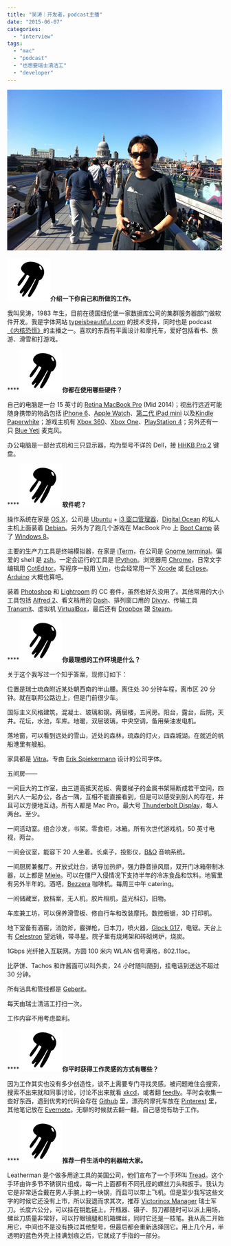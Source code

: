 ```yaml
---
title: "吴涛｜开发者，podcast主播"
date: "2015-06-07"
categories: 
  - "interview"
tags: 
  - "mac"
  - "podcast"
  - "也想要瑞士清洁工"
  - "developer"
---
```


![](/images/wutao1.jpg)

**![logo-jellyfish-100-100](/images/logo-jellyfish-100-1001.png)介绍一下你自己和所做的工作。**

我叫吴涛，1983 年生，目前在德国纽伦堡一家数据库公司的集群服务器部门做软件开发。我是字体网站 [typeisbeautiful.com](https://typeisbeautiful.com/) 的技术支持，同时也是 podcast[《内核恐慌》](https://ipn.li/kernelpanic/)的主播之一。喜欢的东西有平面设计和摩托车，爱好包括看书、旅游、滑雪和打游戏。

****![logo-jellyfish-100-100](/images/logo-jellyfish-100-1001.png)**你都在使用哪些硬件？**

自己的电脑是一台 15 英寸的 [Retina MacBook Pro](https://www.apple.com/cn/macbook-pro/) (Mid 2014)；视出行远近可能随身携带的物品包括 [iPhone 6](https://www.apple.com/cn/iphone-6/)、[Apple Watch](https://www.apple.com/cn/watch/)、[第二代 iPad mini](https://www.apple.com/cn/ipad-mini-2/specs/) 以及[Kindle Paperwhite](https://www.amazon.cn/dp/B00JG8FMO6)；游戏主机有 [Xbox 360](https://www.xbox.com/en-US/xbox-360)、[Xbox One](https://www.xbox.com/zh-CN/xbox-one/meet-xbox-one?xr=shellnav)、[PlayStation 4](https://www.playstation.com/en-us/explore/ps4/)；另外还有一只 [Blue Yeti](https://www.bluemic.com/yeti/) 麦克风。

办公电脑是一部台式机和三只显示器，均为型号不详的 Dell，接 [HHKB Pro 2](https://zh.wikipedia.org/wiki/Happy_Hacking_Keyboard) 键盘。

****![logo-jellyfish-100-100](/images/logo-jellyfish-100-1001.png)**软件呢？**

操作系统在家是 [OS X](https://www.apple.com/cn/osx/)，公司是 [Ubuntu](https://www.ubuntu.com/) + [i3 窗口管理器](https://i3wm.org/)，[Digital Ocean](https://www.digitalocean.com/) 的私人主机上面装着 [Debian](https://www.debian.org/)。另外为了跑几个游戏在 MacBook Pro 上 [Boot Camp](https://www.apple.com/cn/support/bootcamp/) 装了 [Windows 8](https://windows.microsoft.com/zh-cn/windows-8/why-windows)。

主要的生产力工具是终端模拟器，在家是 [iTerm](https://iterm.sourceforge.net/)，在公司是 [Gnome terminal](https://en.wikipedia.org/wiki/GNOME_Terminal)。偏爱的 shell 是 [zsh](https://github.com/robbyrussell/oh-my-zsh)。一定会运行的工具是 [IPython](https://ipython.org/)。浏览器用 [Chrome](https://www.google.com/chrome/browser/desktop/index.html)，日常文字编辑用 [CotEditor](https://coteditor.com/)。写程序一般用 [Vim](https://www.vim.org/)，也会经常用一下 [Xcode](https://developer.apple.com/xcode/) 或 [Eclipse](https://www.eclipse.org/)。[Arduino](https://www.arduino.cc/) 大概也算吧。

装着 [Photoshop](https://www.adobe.com/cn/products/photoshopfamily.html) 和 [Lightroom](https://www.adobe.com/cn/products/photoshop-lightroom.html) 的 CC 套件，虽然也好久没用了。其他常用的大小工具包括 [Alfred 2](https://www.alfredapp.com/)、看文档用的 [Dash](https://kapeli.com/dash)、排列窗口用的 [Divvy](https://mizage.com/divvy/)、传输工具 [Transmit](https://www.panic.com/transmit/)、虚拟机 [VirtualBox](https://www.virtualbox.org/)，最后还有 [Dropbox](https://www.dropbox.com) 跟 [Steam](https://store.steampowered.com/)。

****![logo-jellyfish-100-100](/images/logo-jellyfish-100-1001.png)**你最理想的工作环境是什么？**

关于这个我写过一个知乎答案，现修订如下：

位置是瑞士琉森附近某处朝西南的半山腰。离住处 30 分钟车程，离市区 20 分钟。就在联邦公路边上，但是门前很少车。

国际主义风格建筑，混凝土、玻璃和钢。两层楼，五间房。阳台，露台，后院，天井。花坛，水池，车库。地暖，双层玻璃，中央空调，备用柴油发电机。

落地窗，可以看到远处的雪山，近处的森林，琉森的灯火，四森城湖。在就近的帆船港里有艘船。

家具都是 [Vitra](https://www.vitra.com/en-as/living?c=CN&u=/)。专由 [Erik Spiekermann](https://en.wikipedia.org/wiki/Erik_Spiekermann) 设计的公司字体。

五间房——

一间巨大的工作室，由三道高抵天花板、需要梯子的金属书架隔断成若干空间，四到六人一起办公，各占一隅，互相不能直接看到，但是可以感受到别人的存在，并且可以方便地互动。所有人都是 Mac Pro。最大号 [Thunderbolt Display](https://www.apple.com/displays/)，每人两台。至少。

一间活动室。组合沙发，书架。零食柜，冰箱。所有次世代游戏机，50 英寸电视，两台。

一间会议室，能容下 20 人坐着。长桌子，投影仪，[B&O](https://beoplay.cn/) 音响系统。

一间厨房兼餐厅。开放式灶台，诱导加热炉，强力静音排风扇，双开门冰箱带制冰器，以上都是 [Miele](https://www.mymielesolution.com.cn/)。可以在僵尸入侵情况下支持半年的冷冻食品和饮料。地窖里有另外半年的。酒吧，[Bezzera](https://www.bezzera.it/index.php?lang=cn) 咖啡机。每周三中午 catering。

一间储藏室，放档案，无人机，胶片相机，蓝光科幻，旧物。

车库兼工坊，可以保养滑雪板、修自行车和改装摩托。数控板锯，3D 打印机。

地下室备有酒窖，消防斧，霰弹枪，日本刀，喷火器，[Glock G17](https://us.glock.com/products/model/g17)，电锯。天台上有 [Celestron](https://www.celestron.com/) 望远镜，带寻星。院子里有烧烤架和砖砌烤炉，烧炭。

1Gbps 光纤接入互联网。方圆 100 米内 WLAN 信号满格，802.11ac。

比萨饼、Tachos 和炸酱面可以叫外卖，24 小时随叫随到，挂电话到送达不超过 30 分钟。

所有洁具和管线都是 [Geberit](https://www.geberit.com.cn/)。

每天由瑞士清洁工打扫一次。

工作内容不用考虑盈利。

****![logo-jellyfish-100-100](/images/logo-jellyfish-100-1001.png)**你平时获得工作灵感的方式有哪些？**

因为工作其实也没有多少创造性，谈不上需要专门寻找灵感。被问题难住会搜索，搜索不出来就和同事讨论，讨论不出来就看 [xkcd](https://www.xkcd.com/)，或者翻 [feedly](https://feedly.com/)。平时会收集一些好东西，遇到优秀的代码会存在 [Github](https://github.com/metaphox) 里，漂亮的摩托车放在 [Pinterest](https://pinterest.com/metaphox) 里，其他笔记放在 [Evernote](https://www.yinxiang.com/)。无聊的时候就去翻一翻，自己感觉有助于工作。

****![logo-jellyfish-100-100](/images/logo-jellyfish-100-1001.png)**推荐一件生活中的利器给大家。**

Leatherman 是个做多用途工具的美国公司，他们宣布了一个手环叫 [Tread](https://www.leatherman.com/tread-425.html)。这个手环由许多节不锈钢片组成，每一片上面都有不同孔径的螺丝刀头和扳手。我认为它是非常适合戴在男人手腕上的一块钢，而且可以带上飞机。但是至少我写这些文字的时候它还没有上市，所以我退而求其次，推荐 [Victorinox Manager](https://www.victorinox.com/ch/product/Swiss-Army-Knives/Category/Classic/Classic-Range-58-mm/Manager-Sapphire/0.6365.T2) 瑞士军刀。长度六公分，可以挂在钥匙链上，开瓶器、镊子、剪刀都随时可以派上用场，螺丝刀质量非常好，可以拧眼镜腿和机箱螺丝，同时它还是一枝笔。我从高二开始用它，中间也不是没有换过其他型号，但最后都会重新选择回它。用上几个月，半透明的蓝色外壳上挂满划痕之后，它就成了手指的一部分。
